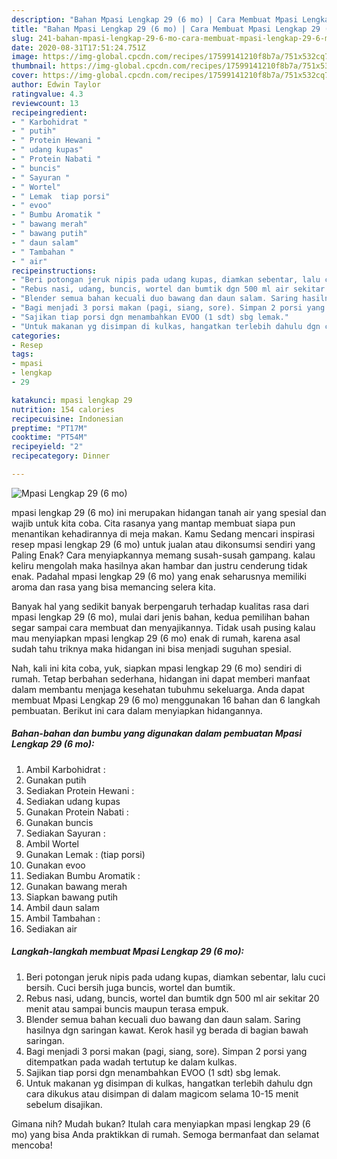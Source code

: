 ```yaml
---
description: "Bahan Mpasi Lengkap 29 (6 mo) | Cara Membuat Mpasi Lengkap 29 (6 mo) Yang Sedap"
title: "Bahan Mpasi Lengkap 29 (6 mo) | Cara Membuat Mpasi Lengkap 29 (6 mo) Yang Sedap"
slug: 241-bahan-mpasi-lengkap-29-6-mo-cara-membuat-mpasi-lengkap-29-6-mo-yang-sedap
date: 2020-08-31T17:51:24.751Z
image: https://img-global.cpcdn.com/recipes/17599141210f8b7a/751x532cq70/mpasi-lengkap-29-6-mo-foto-resep-utama.jpg
thumbnail: https://img-global.cpcdn.com/recipes/17599141210f8b7a/751x532cq70/mpasi-lengkap-29-6-mo-foto-resep-utama.jpg
cover: https://img-global.cpcdn.com/recipes/17599141210f8b7a/751x532cq70/mpasi-lengkap-29-6-mo-foto-resep-utama.jpg
author: Edwin Taylor
ratingvalue: 4.3
reviewcount: 13
recipeingredient:
- " Karbohidrat "
- " putih"
- " Protein Hewani "
- " udang kupas"
- " Protein Nabati "
- " buncis"
- " Sayuran "
- " Wortel"
- " Lemak  tiap porsi"
- " evoo"
- " Bumbu Aromatik "
- " bawang merah"
- " bawang putih"
- " daun salam"
- " Tambahan "
- " air"
recipeinstructions:
- "Beri potongan jeruk nipis pada udang kupas, diamkan sebentar, lalu cuci bersih. Cuci bersih juga buncis, wortel dan bumtik."
- "Rebus nasi, udang, buncis, wortel dan bumtik dgn 500 ml air sekitar 20 menit atau sampai buncis maupun terasa empuk."
- "Blender semua bahan kecuali duo bawang dan daun salam. Saring hasilnya dgn saringan kawat. Kerok hasil yg berada di bagian bawah saringan."
- "Bagi menjadi 3 porsi makan (pagi, siang, sore). Simpan 2 porsi yang ditempatkan pada wadah tertutup ke dalam kulkas."
- "Sajikan tiap porsi dgn menambahkan EVOO (1 sdt) sbg lemak."
- "Untuk makanan yg disimpan di kulkas, hangatkan terlebih dahulu dgn cara dikukus atau disimpan di dalam magicom selama 10-15 menit sebelum disajikan."
categories:
- Resep
tags:
- mpasi
- lengkap
- 29

katakunci: mpasi lengkap 29 
nutrition: 154 calories
recipecuisine: Indonesian
preptime: "PT17M"
cooktime: "PT54M"
recipeyield: "2"
recipecategory: Dinner

---
```



![Mpasi Lengkap 29 (6 mo)](https://img-global.cpcdn.com/recipes/17599141210f8b7a/751x532cq70/mpasi-lengkap-29-6-mo-foto-resep-utama.jpg)


mpasi lengkap 29 (6 mo) ini merupakan hidangan tanah air yang spesial dan wajib untuk kita coba. Cita rasanya yang mantap membuat siapa pun menantikan kehadirannya di meja makan.
Kamu Sedang mencari inspirasi resep mpasi lengkap 29 (6 mo) untuk jualan atau dikonsumsi sendiri yang Paling Enak? Cara menyiapkannya memang susah-susah gampang. kalau keliru mengolah maka hasilnya akan hambar dan justru cenderung tidak enak. Padahal mpasi lengkap 29 (6 mo) yang enak seharusnya memiliki aroma dan rasa yang bisa memancing selera kita.



Banyak hal yang sedikit banyak berpengaruh terhadap kualitas rasa dari mpasi lengkap 29 (6 mo), mulai dari jenis bahan, kedua pemilihan bahan segar sampai cara membuat dan menyajikannya. Tidak usah pusing kalau mau menyiapkan mpasi lengkap 29 (6 mo) enak di rumah, karena asal sudah tahu triknya maka hidangan ini bisa menjadi suguhan spesial.


Nah, kali ini kita coba, yuk, siapkan mpasi lengkap 29 (6 mo) sendiri di rumah. Tetap berbahan sederhana, hidangan ini dapat memberi manfaat dalam membantu menjaga kesehatan tubuhmu sekeluarga. Anda dapat membuat Mpasi Lengkap 29 (6 mo) menggunakan 16 bahan dan 6 langkah pembuatan. Berikut ini cara dalam menyiapkan hidangannya.

<!--inarticleads1-->

##### Bahan-bahan dan bumbu yang digunakan dalam pembuatan Mpasi Lengkap 29 (6 mo):

1. Ambil  Karbohidrat :
1. Gunakan  putih
1. Sediakan  Protein Hewani :
1. Sediakan  udang kupas
1. Gunakan  Protein Nabati :
1. Gunakan  buncis
1. Sediakan  Sayuran :
1. Ambil  Wortel
1. Gunakan  Lemak : (tiap porsi)
1. Gunakan  evoo
1. Sediakan  Bumbu Aromatik :
1. Gunakan  bawang merah
1. Siapkan  bawang putih
1. Ambil  daun salam
1. Ambil  Tambahan :
1. Sediakan  air




<!--inarticleads2-->

##### Langkah-langkah membuat Mpasi Lengkap 29 (6 mo):

1. Beri potongan jeruk nipis pada udang kupas, diamkan sebentar, lalu cuci bersih. Cuci bersih juga buncis, wortel dan bumtik.
1. Rebus nasi, udang, buncis, wortel dan bumtik dgn 500 ml air sekitar 20 menit atau sampai buncis maupun terasa empuk.
1. Blender semua bahan kecuali duo bawang dan daun salam. Saring hasilnya dgn saringan kawat. Kerok hasil yg berada di bagian bawah saringan.
1. Bagi menjadi 3 porsi makan (pagi, siang, sore). Simpan 2 porsi yang ditempatkan pada wadah tertutup ke dalam kulkas.
1. Sajikan tiap porsi dgn menambahkan EVOO (1 sdt) sbg lemak.
1. Untuk makanan yg disimpan di kulkas, hangatkan terlebih dahulu dgn cara dikukus atau disimpan di dalam magicom selama 10-15 menit sebelum disajikan.




Gimana nih? Mudah bukan? Itulah cara menyiapkan mpasi lengkap 29 (6 mo) yang bisa Anda praktikkan di rumah. Semoga bermanfaat dan selamat mencoba!

